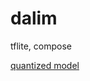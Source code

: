 # dalim
tflite, compose

[quantized model](https://colab.research.google.com/github/tensorflow/codelabs/blob/main/KerasNLP/io2023_workshop.ipynb#scrollTo=zAsRgEonkxoG)

  

